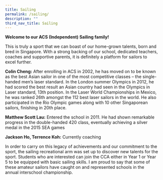 ```yaml
---
title: Sailing
permalink: /sailing/
description: ""
third_nav_title: Sailing
---
```

**Welcome to our ACS (Independent) Sailing family!**

This is truly a sport that we can boast of our home-grown talents, born and bred in Singapore. With a strong backing of our school, dedicated teachers, coaches and supportive parents, it is definitely a platform for sailors to excel further.

**Colin Cheng:** After enrolling in ACS in 2002, he has moved on to be known as the best Asian sailor in one of the most competitive classes – the single-handed men’s laser standard. In the London summer Olympics in 2012, he had scored the best result an Asian country had seen in the Olympics in Laser standard, 13th position. In the Laser World Championships in Mexico, he was ranked 26th amongst the 112 best laser sailors in the world. He also participated in the Rio Olympic games along with 10 other Singaporean sailors, finishing in 20th place.

**Matthew Scott Lau:** Entered the school in 2011. He had shown remarkable progress in the double-handed 420 class, eventually achieving a silver medal in the 2015 SEA games

**Jackson Ho, Terrence Koh:** Currently coaching

In order to carry on this legacy of achievements and our commitment to the sport, the sailing recreational arm was set up to discover new talents for the sport. Students who are interested can join the CCA either in Year 1 or Year 5 to be equipped with basic sailing skills. I am proud to say that some of these amateur sailors have caught on and represented schools in the annual interschool championship.